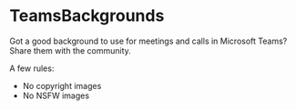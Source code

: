 # TeamsBackgrounds
Got a good background to use for meetings and calls in Microsoft Teams? Share them with the community.

A few rules:
- No copyright images
- No NSFW images
